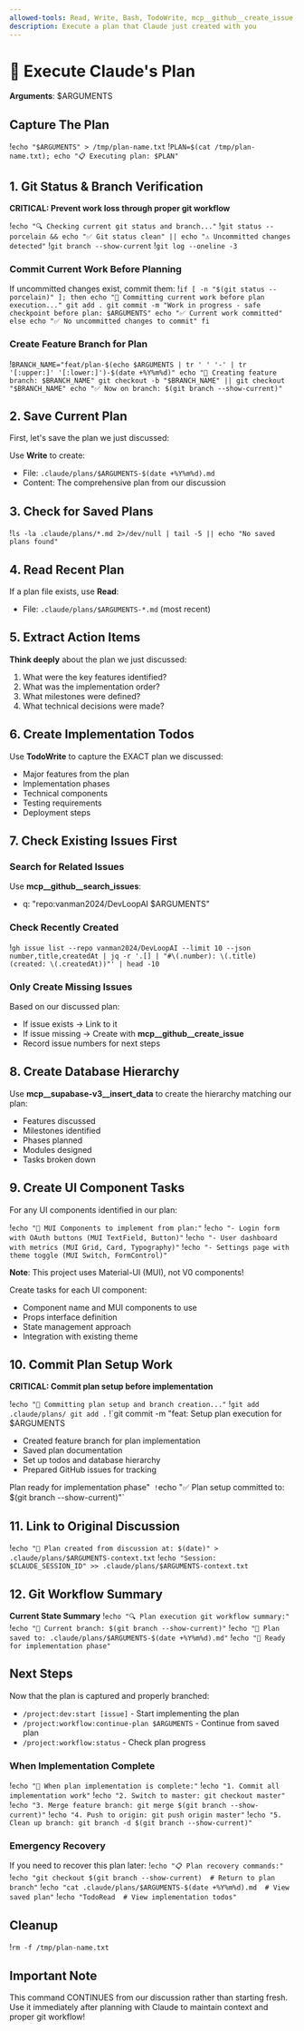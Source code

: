 ```yaml
---
allowed-tools: Read, Write, Bash, TodoWrite, mcp__github__create_issue, mcp__github__search_issues, mcp__supabase-v3__insert_data
description: Execute a plan that Claude just created with you
---
```


# 🎯 Execute Claude's Plan

**Arguments**: $ARGUMENTS

## Capture The Plan

!`echo "$ARGUMENTS" > /tmp/plan-name.txt`
!`PLAN=$(cat /tmp/plan-name.txt); echo "📋 Executing plan: $PLAN"`

## 1. Git Status & Branch Verification

**CRITICAL: Prevent work loss through proper git workflow**

!`echo "🔍 Checking current git status and branch..."`
!`git status --porcelain && echo "✅ Git status clean" || echo "⚠️ Uncommitted changes detected"`
!`git branch --show-current`
!`git log --oneline -3`

### Commit Current Work Before Planning
If uncommitted changes exist, commit them:
!`if [ -n "$(git status --porcelain)" ]; then
    echo "💾 Committing current work before plan execution..."
    git add .
    git commit -m "Work in progress - safe checkpoint before plan: $ARGUMENTS"
    echo "✅ Current work committed"
else
    echo "✅ No uncommitted changes to commit"
fi`

### Create Feature Branch for Plan
!`BRANCH_NAME="feat/plan-$(echo $ARGUMENTS | tr ' ' '-' | tr '[:upper:]' '[:lower:]')-$(date +%Y%m%d)"
echo "🌟 Creating feature branch: $BRANCH_NAME"
git checkout -b "$BRANCH_NAME" || git checkout "$BRANCH_NAME"
echo "✅ Now on branch: $(git branch --show-current)"`

## 2. Save Current Plan

First, let's save the plan we just discussed:

Use **Write** to create:
- File: `.claude/plans/$ARGUMENTS-$(date +%Y%m%d).md`
- Content: The comprehensive plan from our discussion

## 3. Check for Saved Plans

!`ls -la .claude/plans/*.md 2>/dev/null | tail -5 || echo "No saved plans found"`

## 4. Read Recent Plan

If a plan file exists, use **Read**:
- File: `.claude/plans/$ARGUMENTS-*.md` (most recent)

## 5. Extract Action Items

**Think deeply** about the plan we just discussed:
1. What were the key features identified?
2. What was the implementation order?
3. What milestones were defined?
4. What technical decisions were made?

## 6. Create Implementation Todos

Use **TodoWrite** to capture the EXACT plan we discussed:
- Major features from the plan
- Implementation phases
- Technical components
- Testing requirements
- Deployment steps

## 7. Check Existing Issues First

### Search for Related Issues
Use **mcp__github__search_issues**:
- q: "repo:vanman2024/DevLoopAI $ARGUMENTS"

### Check Recently Created
!`gh issue list --repo vanman2024/DevLoopAI --limit 10 --json number,title,createdAt | jq -r '.[] | "#\(.number): \(.title) (created: \(.createdAt))"' | head -10`

### Only Create Missing Issues
Based on our discussed plan:
- If issue exists → Link to it
- If issue missing → Create with **mcp__github__create_issue**
- Record issue numbers for next steps

## 8. Create Database Hierarchy

Use **mcp__supabase-v3__insert_data** to create the hierarchy matching our plan:
- Features discussed
- Milestones identified  
- Phases planned
- Modules designed
- Tasks broken down

## 9. Create UI Component Tasks

For any UI components identified in our plan:

!`echo "🎨 MUI Components to implement from plan:"`
!`echo "- Login form with OAuth buttons (MUI TextField, Button)"`
!`echo "- User dashboard with metrics (MUI Grid, Card, Typography)"`
!`echo "- Settings page with theme toggle (MUI Switch, FormControl)"`

**Note**: This project uses Material-UI (MUI), not V0 components!

Create tasks for each UI component:
- Component name and MUI components to use
- Props interface definition
- State management approach
- Integration with existing theme

## 10. Commit Plan Setup Work

**CRITICAL: Commit plan setup before implementation**

!`echo "💾 Committing plan setup and branch creation..."`
!`git add .claude/plans/
git add .`
!`git commit -m "feat: Setup plan execution for $ARGUMENTS

- Created feature branch for plan implementation
- Saved plan documentation
- Set up todos and database hierarchy
- Prepared GitHub issues for tracking

Plan ready for implementation phase"`
!`echo "✅ Plan setup committed to: $(git branch --show-current)"`

## 11. Link to Original Discussion

!`echo "📝 Plan created from discussion at: $(date)" > .claude/plans/$ARGUMENTS-context.txt`
!`echo "Session: $CLAUDE_SESSION_ID" >> .claude/plans/$ARGUMENTS-context.txt`

## 12. Git Workflow Summary

**Current State Summary**
!`echo "🔍 Plan execution git workflow summary:"`
!`echo "📂 Current branch: $(git branch --show-current)"`
!`echo "📝 Plan saved to: .claude/plans/$ARGUMENTS-$(date +%Y%m%d).md"`
!`echo "🎯 Ready for implementation phase"`

## Next Steps

Now that the plan is captured and properly branched:
- `/project:dev:start [issue]` - Start implementing the plan
- `/project:workflow:continue-plan $ARGUMENTS` - Continue from saved plan
- `/project:workflow:status` - Check plan progress

### When Implementation Complete
!`echo "🚀 When plan implementation is complete:"`
!`echo "1. Commit all implementation work"`
!`echo "2. Switch to master: git checkout master"`
!`echo "3. Merge feature branch: git merge $(git branch --show-current)"`
!`echo "4. Push to origin: git push origin master"`
!`echo "5. Clean up branch: git branch -d $(git branch --show-current)"`

### Emergency Recovery
If you need to recover this plan later:
!`echo "📋 Plan recovery commands:"`
!`echo "git checkout $(git branch --show-current)  # Return to plan branch"`
!`echo "cat .claude/plans/$ARGUMENTS-$(date +%Y%m%d).md  # View saved plan"`
!`echo "TodoRead  # View implementation todos"`

## Cleanup
!`rm -f /tmp/plan-name.txt`

## Important Note

This command CONTINUES from our discussion rather than starting fresh. Use it immediately after planning with Claude to maintain context and proper git workflow!
